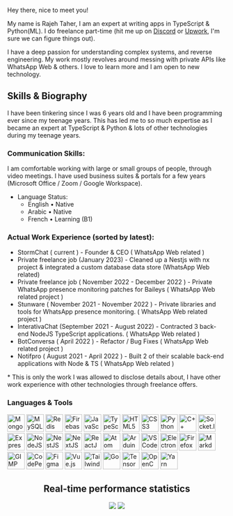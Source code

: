 Hey there, nice to meet you!
          
My name is Rajeh Taher, I am an expert at writing apps in TypeScript & Python(ML). I do freelance part-time (hit me up on [Discord](https://discordapp.com/users/448493575093616640) or [Upwork]([#socials](https://www.upwork.com/freelancers/~01e23d2f043274a09e)), I'm sure we can figure things out). 

I have a deep passion for understanding complex systems, and reverse engineering. My work mostly revolves around messing with private APIs like WhatsApp Web & others.  I love to learn more and I am open to new technology.

## Skills & Biography

  I have been tinkering since I was 6 years old and I have been programming ever since my teenage years. This has led me to so much expertise as I became an expert at TypeScript & Python & lots of other technologies during my teenage years.
  
### Communication Skills:
I am comfortable working with large or small groups of people, through video meetings. I have used business suites & portals for a few years (Microsoft Office / Zoom / Google Workspace).
- Language Status:
  - English • Native
  - Arabic • Native
  - French • Learning (B1)

### Actual Work Experience (sorted by latest):
  - StormChat ( current ) - Founder & CEO ( WhatsApp Web related )
  - Private freelance job (January 2023) - Cleaned up a Nestjs with nx project & integrated a custom database data store (WhatsApp Web related) 
  - Private freelance job ( November 2022 - December 2022 ) - Private WhatsApp presence monitoring patches for Baileys ( WhatsApp Web related project ) 
  - Stunware ( November 2021 - November 2022 ) - Private libraries and tools for WhatsApp presence monitoring. ( WhatsApp Web related project )
  - InterativaChat (September 2021 - August 2022) - Contracted 3 back-end NodeJS TypeScript applications. ( WhatsApp Web related )
  - BotConversa ( April 2022 ) - Refactor / Bug Fixes ( WhatsApp Web related project )
  - Notifpro ( August 2021 - April 2022 ) - Built 2 of their scalable back-end applications with Node & TS ( WhatsApp Web related )

\* This is only the work I was allowed to disclose details about, I have other work experience with other technologies through freelance offers.

<h3>Languages & Tools</h3>
<p>
    <img src="https://cdn.jsdelivr.net/gh/devicons/devicon/icons/mongodb/mongodb-original.svg" title="MongoDB" width="40" height="40" />
    <img src="https://cdn.jsdelivr.net/gh/devicons/devicon/icons/mysql/mysql-original.svg" title="MySQL" width="40" height="40" />
    <img src="https://cdn.jsdelivr.net/gh/devicons/devicon/icons/redis/redis-plain-wordmark.svg" title="Redis" width="40" height="40"/>
    <img src="https://cdn.jsdelivr.net/gh/devicons/devicon/icons/firebase/firebase-plain.svg" title="Firebase" width="40" height="40"/>
    <img src="https://cdn.jsdelivr.net/gh/devicons/devicon/icons/javascript/javascript-original.svg" title="JavaScript" width="40" height="40"/>
    <img src="https://cdn.jsdelivr.net/gh/devicons/devicon/icons/typescript/typescript-original.svg" title="TypeScript" width="40" height="40"/>
    <img src="https://cdn.jsdelivr.net/gh/devicons/devicon/icons/html5/html5-original.svg" title="HTML5" width="40" height="40"/>
    <img src="https://cdn.jsdelivr.net/gh/devicons/devicon/icons/css3/css3-original.svg" title="CSS3" width="40" height="40"/>
    <img src="https://cdn.jsdelivr.net/gh/devicons/devicon/icons/python/python-original.svg" title="Python" width="40" height="40"/>
    <img src="https://cdn.jsdelivr.net/gh/devicons/devicon/icons/cplusplus/cplusplus-original.svg" title="C++" width="40" height="40"/>
    <img src="https://cdn.jsdelivr.net/gh/devicons/devicon/icons/socketio/socketio-original.svg" title="Socket.IO" width="40" height="40"/>
    <img src="https://cdn.jsdelivr.net/gh/devicons/devicon/icons/express/express-original.svg" title="Express.JS" width="40" height="40"/>
    <img src="https://cdn.jsdelivr.net/gh/devicons/devicon/icons/nodejs/nodejs-original.svg" title="NodeJS" width="40" height="40"/>
    <img src="https://cdn.jsdelivr.net/gh/devicons/devicon/icons/nestjs/nestjs-plain.svg" title="NestJS" width="40" height="40"/>
    <img src="https://cdn.jsdelivr.net/gh/devicons/devicon/icons/nextjs/nextjs-original.svg" title="NextJS" width="40" height="40"/>
    <img src="https://cdn.jsdelivr.net/gh/devicons/devicon/icons/react/react-original-wordmark.svg" title="ReactJS" width="40" height="40"/>
    <img src="https://cdn.jsdelivr.net/gh/devicons/devicon/icons/atom/atom-original-wordmark.svg" title="Atom" width="40" height="40"/>
    <img src="https://cdn.jsdelivr.net/gh/devicons/devicon/icons/arduino/arduino-original.svg" title="Arduino" width="40" height="40"/>
    <img src="https://cdn.jsdelivr.net/gh/devicons/devicon/icons/vscode/vscode-original.svg" title="VS Code" width="40" height="40"/>
    <img src="https://cdn.jsdelivr.net/gh/devicons/devicon/icons/electron/electron-original.svg" title="Electron" width="40" height="40"/>
    <img src="https://cdn.jsdelivr.net/gh/devicons/devicon/icons/firefox/firefox-original.svg" title="Firefox" width="40" height="40"/>
    <img src="https://cdn.jsdelivr.net/gh/devicons/devicon/icons/markdown/markdown-original.svg" title="Markdown" width="40" height="40"/>
    <img src="https://cdn.jsdelivr.net/gh/devicons/devicon/icons/gimp/gimp-original.svg" title="GIMP" width="40" height="40"/>
    <img src="https://cdn.jsdelivr.net/gh/devicons/devicon/icons/codepen/codepen-plain.svg" title="CodePen" width="40" height="40"/>
    <img src="https://cdn.jsdelivr.net/gh/devicons/devicon/icons/figma/figma-original.svg" title="Figma" width="40" height="40"/>
    <img src="https://cdn.jsdelivr.net/gh/devicons/devicon/icons/vuejs/vuejs-original.svg" title="Vue.js" width="40" height="40"/>
    <img src="https://cdn.jsdelivr.net/gh/devicons/devicon/icons/tailwindcss/tailwindcss-plain.svg" title="TailwindCSS" width="40" height="40"/>
    <img src="https://cdn.jsdelivr.net/gh/devicons/devicon/icons/go/go-original-wordmark.svg" title="Go" width="40" height="40"/>
    <img src="https://cdn.jsdelivr.net/gh/devicons/devicon/icons/tensorflow/tensorflow-original.svg" title="TensorFlow" width="40" height="40"/>
    <img src="https://cdn.jsdelivr.net/gh/devicons/devicon/icons/opencv/opencv-original.svg" title="OpenCV" width="40" height="40"/>
    <img src="https://cdn.jsdelivr.net/gh/devicons/devicon/icons/yarn/yarn-original.svg" title="Yarn" width="40" height="40"/>
</p>

<h2 align="center">Real-time performance statistics</h2>
<p align="center" float="left">
  <img src="https://github-readme-stats.vercel.app/api?username=purpshell&count_private=true"/>
  <img src="https://streak-stats.demolab.com/?user=purpshell" /> 
</p>
